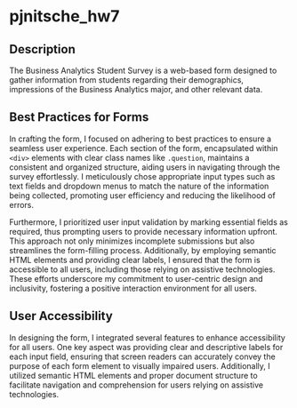 # pjnitsche_hw7

## Description
The Business Analytics Student Survey is a web-based form designed to gather information from students regarding their demographics, impressions of the Business Analytics major, and other relevant data.

## Best Practices for Forms
In crafting the form, I focused on adhering to best practices to ensure a seamless user experience. Each section of the form, encapsulated within `<div>` elements with clear class names like `.question`, maintains a consistent and organized structure, aiding users in navigating through the survey effortlessly. I meticulously chose appropriate input types such as text fields and dropdown menus to match the nature of the information being collected, promoting user efficiency and reducing the likelihood of errors.

Furthermore, I prioritized user input validation by marking essential fields as required, thus prompting users to provide necessary information upfront. This approach not only minimizes incomplete submissions but also streamlines the form-filling process. Additionally, by employing semantic HTML elements and providing clear labels, I ensured that the form is accessible to all users, including those relying on assistive technologies. These efforts underscore my commitment to user-centric design and inclusivity, fostering a positive interaction environment for all users.

## User Accessibility
In designing the form, I integrated several features to enhance accessibility for all users. One key aspect was providing clear and descriptive labels for each input field, ensuring that screen readers can accurately convey the purpose of each form element to visually impaired users. Additionally, I utilized semantic HTML elements and proper document structure to facilitate navigation and comprehension for users relying on assistive technologies. 
